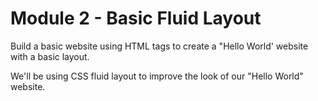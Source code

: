 # Module 2 - Basic Fluid Layout

Build a basic website using HTML tags to create a "Hello World' website with a basic layout.

We'll be using CSS fluid layout to improve the look of our "Hello World" website.

